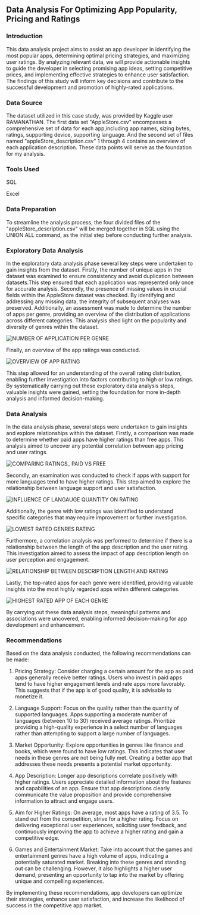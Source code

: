 ## Data Analysis For Optimizing App Popularity, Pricing and Ratings

### Introduction
This data analysis project aims to assist an app developer in identifying the most popular apps, determining optimal pricing strategies, and maximizing user ratings. By analyzing relevant data, we will provide actionable insights to guide the developer in selecting promising app ideas, setting competitive prices, and implementing effective strategies to enhance user satisfaction. The findings of this study will inform key decisions and contribute to the successful development and promotion of highly-rated applications.

### Data Source
The dataset utilized in this case study, was provided by Kaggle user RAMANATHAN. The first data set "AppleStore.csv" encompasses a comprehensive set of data for each app,including app names, sizing bytes, ratings, supporting device, supporting language. And the second set of files named "appleStore_description.csv" 1 through 4 contains an overview of each application description. These data points will serve as the foundation for my analysis.

### Tools Used
SQL

Excel

### Data Preparation
To streamline the analysis process, the four divided files of the "appleStore_description.csv" will be merged together in SQL using the UNION ALL command, as the initial step before conducting further analysis.

### Exploratory Data Analysis
In the exploratory data analysis phase several key steps were undertaken to gain insights from the dataset. Firstly, the number of unique apps in the dataset was examined to ensure consistency and avoid duplication between datasets.This step ensured that each application was represented only once for accurate analysis. Secondly, the presence of missing values in crucial fields within the AppleStore dataset was checked. By identifying and addressing any missing data, the integrity of subsequent analyses was preserved. Additionally, an assessment was made to determine the number of apps per genre, providing an overview of the distribution of applications across different categories. This analysis shed light on the popularity and diversity of genres within the dataset.

![NUMBER OF APPLICATION PER GENRE](https://github.com/Opeyemi-Abigail-Babarinde/Data-analysis-for-optimizing-app-popularity-pricing-and-ratings/assets/139285554/57684bd3-a461-469a-b7d6-51b635a375ab)

Finally, an overview of the app ratings was conducted. 

![OVERVIEW OF APP RATING](https://github.com/Opeyemi-Abigail-Babarinde/Data-analysis-for-optimizing-app-popularity-pricing-and-ratings/assets/139285554/3d7cac97-51d5-41af-928f-402dc63638c6)

This step allowed for an understanding of the overall rating distribution, enabling further investigation into factors contributing to high or low ratings. By systematically carrying out these exploratory data analysis steps, valuable insights were gained, setting the foundation for more in-depth analysis and informed decision-making.

### Data Analysis
In the data analysis phase, several steps were undertaken to gain insights and explore relationships within the dataset. Firstly, a comparison was made to determine whether paid apps have higher ratings than free apps. This analysis aimed to uncover any potential correlation between app pricing and user ratings.

![COMPARING RATINGS_ PAID VS FREE ](https://github.com/Opeyemi-Abigail-Babarinde/Data-analysis-for-optimizing-app-popularity-pricing-and-ratings/assets/139285554/32e8eacc-d70b-4e59-bd14-2ca0f76af397)

Secondly, an examination was conducted to check if apps with support for more languages tend to have higher ratings. This step aimed to explore the relationship between language support and user satisfaction. 

![INFLUENCE OF LANGAUGE QUANTITY ON RATING](https://github.com/Opeyemi-Abigail-Babarinde/Data-analysis-for-optimizing-app-popularity-pricing-and-ratings/assets/139285554/149fd025-8a17-4f93-9343-fe41d7db709c)

Additionally, the genre with low ratings was identified to understand specific categories that may require improvement or further investigation.

![LOWEST RATED GENRES RATING](https://github.com/Opeyemi-Abigail-Babarinde/Data-analysis-for-optimizing-app-popularity-pricing-and-ratings/assets/139285554/6e211b4e-da2e-40ef-8d3d-65b7b77d13ab)

Furthermore, a correlation analysis was performed to determine if there is a relationship between the length of the app description and the user rating. This investigation aimed to assess the impact of app description length on user perception and engagement. 

![RELATIONSHIP BETWEEN DESCRIPTION LENGTH AND RATING](https://github.com/Opeyemi-Abigail-Babarinde/Data-analysis-for-optimizing-app-popularity-pricing-and-ratings/assets/139285554/edff4524-b0b3-4fad-b6d2-9f7617b4129e)

Lastly, the top-rated apps for each genre were identified, providing valuable insights into the most highly regarded apps within different categories.

![HIGHEST RATED APP OF EACH GENRE](https://github.com/Opeyemi-Abigail-Babarinde/Data-analysis-for-optimizing-app-popularity-pricing-and-ratings/assets/139285554/9ffa1b88-5e22-4afb-9cdd-c3debc781ca1)

By carrying out these data analysis steps, meaningful patterns and associations were uncovered, enabling informed decision-making for app development and enhancement.

### Recommendations
Based on the data analysis conducted, the following recommendations can be made:

1. Pricing Strategy: Consider charging a certain amount for the app as paid apps generally receive better ratings. Users who invest in paid apps tend to have higher engagement levels and rate apps more favorably. This suggests that if the app is of good quality, it is advisable to monetize it.

2. Language Support: Focus on the quality rather than the quantity of supported languages. Apps supporting a moderate number of languages (between 10 to 30) received average ratings. Prioritize providing a high-quality experience in a select number of languages rather than attempting to support a large number of languages.

3. Market Opportunity: Explore opportunities in genres like finance and books, which were found to have low ratings. This indicates that user needs in these genres are not being fully met. Creating a better app that addresses these needs presents a potential market opportunity.

4. App Description: Longer app descriptions correlate positively with higher ratings. Users appreciate detailed information about the features and capabilities of an app. Ensure that app descriptions clearly communicate the value proposition and provide comprehensive information to attract and engage users.

5. Aim for Higher Ratings: On average, most apps have a rating of 3.5. To stand out from the competition, strive for a higher rating. Focus on delivering exceptional user experiences, soliciting user feedback, and continuously improving the app to achieve a higher rating and gain a competitive edge.

6. Games and Entertainment Market: Take into account that the games and entertainment genres have a high volume of apps, indicating a potentially saturated market. Breaking into these genres and standing out can be challenging. However, it also highlights a higher user demand, presenting an opportunity to tap into the market by offering unique and compelling experiences.

By implementing these recommendations, app developers can optimize their strategies, enhance user satisfaction, and increase the likelihood of success in the competitive app market.















